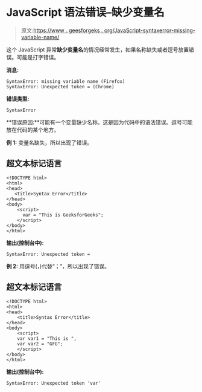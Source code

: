 # JavaScript 语法错误–缺少变量名

> 原文:[https://www . geesforgeks . org/JavaScript-syntaxerror-missing-variable-name/](https://www.geeksforgeeks.org/javascript-syntaxerror-missing-variable-name/)

这个 JavaScript 异常**缺少变量名**的情况经常发生，如果名称缺失或者逗号放置错误。可能是打字错误。

**消息:**

```
SyntaxError: missing variable name (Firefox)
SyntaxError: Unexpected token = (Chrome)

```

**错误类型:**

```
SyntaxError

```

**错误原因:**可能有一个变量缺少名称。这是因为代码中的语法错误。逗号可能放在代码的某个地方。

**例 1:** 变量名缺失，所以出现了错误。

## 超文本标记语言

```
<!DOCTYPE html>
<html>
<head>
   <title>Syntax Error</title>
</head>
<body>
    <script>
      var = "This is GeeksforGeeks";
    </script>
</body>
</html>
```

**输出(控制台中):**

```
SyntaxError: Unexpected token =

```

**例 2:** 用逗号(，)代替“；”，所以出现了错误。

## 超文本标记语言

```
<!DOCTYPE html>
<html>
<head>
    <title>Syntax Error</title>
</head>
<body>
    <script>
    var var1 = "This is ",
    var var2 = "GFG";
    </script>
</body>
</html>
```

**输出(控制台中):**

```
SyntaxError: Unexpected token 'var'

```